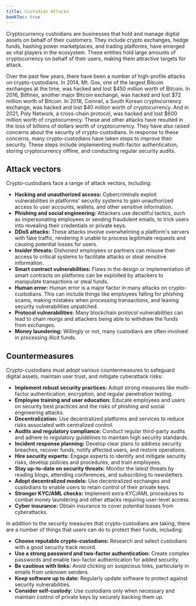```yaml
---
title: Custodian Attacks
bookToc: true
---
```


Cryptocurrency custodians are businesses that hold and manage digital assets on behalf of their customers. They include crypto exchanges, hedge funds, hashing power marketplaces, and trading platforms, have emerged as vital players in the ecosystem. These entities hold large amounts of cryptocurrency on behalf of their users, making them attractive targets for attack.

Over the past few years, there have been a number of high-profile attacks on crypto-custodians. In 2014, Mt. Gox, one of the largest Bitcoin exchanges at the time, was hacked and lost $450 million worth of Bitcoin. In 2016, Bitfinex, another major Bitcoin exchange, was hacked and lost $72 million worth of Bitcoin. In 2018, Coinrail, a South Korean cryptocurrency exchange, was hacked and lost $40 million worth of cryptocurrency. And in 2021, Poly Network, a cross-chain protocol, was hacked and lost $600 million worth of cryptocurrency. These and other attacks have resulted in the loss of billions of dollars worth of cryptocurrency. They have also raised concerns about the security of crypto-custodians. In response to these concerns, many crypto-custodians have taken steps to improve their security. These steps include implementing multi-factor authentication, storing cryptocurrency offline, and conducting regular security audits.

## Attack vectors

Crypto-custodians face a range of attack vectors, including:

- **Hacking and unauthorized access:** Cybercriminals exploit vulnerabilities in platforms' security systems to gain unauthorized access to user accounts, wallets, and other sensitive information.
- **Phishing and social engineering:** Attackers use deceitful tactics, such as impersonating employees or sending fraudulent emails, to trick users into revealing their credentials or private keys.
- **DDoS attacks:** These attacks involve overwhelming a platform's servers with fake traffic, rendering it unable to process legitimate requests and causing potential losses for users.
- **Insider threats:** Dishonest employees or partners can misuse their access to critical systems to facilitate attacks or steal sensitive information.
- **Smart contract vulnerabilities:** Flaws in the design or implementation of smart contracts on platforms can be exploited by attackers to manipulate transactions or steal funds.
- **Human error:** Human error is a major factor in many attacks on crypto-custodians. This can include things like employees falling for phishing scams, making mistakes when processing transactions, and leaving security vulnerabilities unpatched.
- **Protocol vulnerabilities:** Many blockchain protocol vulnerabilities can lead to chain reorgs and attackers being able to withdraw the funds from exchanges.
- **Money laundering:** Willingly or not, many custodians are often involved in processing illicit funds.

## Countermeasures

Crypto-custodians must adopt various countermeasures to safeguard digital assets, maintain user trust, and mitigate cyberattack risks:

- **Implement robust security practices:** Adopt strong measures like multi-factor authentication, encryption, and regular penetration testing.
- **Employee training and user education:** Educate employees and users on security best practices and the risks of phishing and social engineering attacks.
- **Decentralization:** Use decentralized platforms and services to reduce risks associated with centralized control.
- **Audits and regulatory compliance:** Conduct regular third-party audits and adhere to regulatory guidelines to maintain high security standards.
- **Incident response planning:** Develop clear plans to address security breaches, recover funds, notify affected users, and restore operations.
- **Hire security experts:** Engage experts to identify and mitigate security risks, develop policies and procedures, and train employees.
- **Stay up-to-date on security threats:** Monitor the latest threats by reading blogs, attending conferences, and subscribing to newsletters.
- **Adopt decentralized models:** Use decentralized exchanges and custodians to enable users to retain control of their private keys.
- **Stronger KYC/AML checks:** Implement extra KYC/AML procedures to combat money laundering and other attacks requiring user-level access.
- **Cyber insurance:** Obtain insurance to cover potential losses from cyberattacks.

In addition to the security measures that crypto-custodians are taking, there are a number of things that users can do to protect their funds, including:

- **Choose reputable crypto-custodians:** Research and select custodians with a good security track record.
- **Use a strong password and two-factor authentication:** Create complex passwords and enable two-factor authentication for added security.
- **Be cautious with links:** Avoid clicking on suspicious links, particularly in emails from unknown senders.
- **Keep software up to date:** Regularly update software to protect against security vulnerabilities.
- **Consider self-custody:** Use custodians only when necessary and maintain control of private keys by securely backing them up.